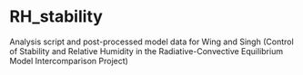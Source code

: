 # RH_stability
Analysis script and post-processed model data for Wing and Singh (Control of Stability and Relative Humidity in the Radiative-Convective Equilibrium Model Intercomparison Project)
